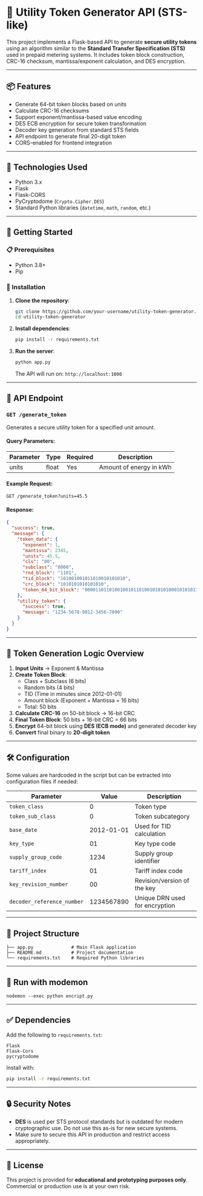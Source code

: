 
# 🔐 Utility Token Generator API (STS-like)

This project implements a Flask-based API to generate **secure utility tokens** using an algorithm similar to the **Standard Transfer Specification (STS)** used in prepaid metering systems. It includes token block construction, CRC-16 checksum, mantissa/exponent calculation, and DES encryption.

---

## 📦 Features

- Generate 64-bit token blocks based on units
- Calculate CRC-16 checksums
- Support exponent/mantissa-based value encoding
- DES ECB encryption for secure token transformation
- Decoder key generation from standard STS fields
- API endpoint to generate final 20-digit token
- CORS-enabled for frontend integration

---

## 🧰 Technologies Used

- Python 3.x
- Flask
- Flask-CORS
- PyCryptodome (`Crypto.Cipher.DES`)
- Standard Python libraries (`datetime`, `math`, `random`, etc.)

---

## 🚀 Getting Started

### 📋 Prerequisites

- Python 3.8+
- Pip

### 🔧 Installation

1. **Clone the repository**:
   ```bash
   git clone https://github.com/your-username/utility-token-generator.git
   cd utility-token-generator
   ```

2. **Install dependencies**:
   ```bash
   pip install -r requirements.txt
   ```

3. **Run the server**:
   ```bash
   python app.py
   ```

   The API will run on: `http://localhost:1000`

---

## 🔄 API Endpoint

### `GET /generate_token`

Generates a secure utility token for a specified unit amount.

#### Query Parameters:

| Parameter | Type   | Required | Description                  |
|-----------|--------|----------|------------------------------|
| units     | float  | Yes      | Amount of energy in kWh      |

#### Example Request:

```http
GET /generate_token?units=45.5
```

#### Response:

```json
{
  "success": true,
  "message": {
    "token_data": {
      "exponent": 1,
      "mantissa": 2345,
      "units": 45.5,
      "cls": "00",
      "subclass": "0000",
      "rnd_block": "1101",
      "tid_block": "101001001011010010101010",
      "crc_block": "1010101010101010",
      "token_64_bit_block": "000011011010010010110100101010100010101011010101010101010101010"
    },
    "utility_token": {
      "success": true,
      "message": "1234-5678-9012-3456-7890"
    }
  }
}
```

---

## 🔐 Token Generation Logic Overview

1. **Input Units** → Exponent & Mantissa
2. **Create Token Block**:
   - Class + Subclass (6 bits)
   - Random bits (4 bits)
   - TID (Time in minutes since 2012-01-01)
   - Amount block (Exponent + Mantissa = 16 bits)
   - Total: 50 bits
3. **Calculate CRC-16** on 50-bit block → 16-bit CRC
4. **Final Token Block**: 50 bits + 16-bit CRC = 66 bits
5. **Encrypt** 64-bit block using **DES (ECB mode)** and generated decoder key
6. **Convert** final binary to **20-digit token**

---

## 🛠 Configuration

Some values are hardcoded in the script but can be extracted into configuration files if needed:

| Parameter                | Value       | Description                     |
|--------------------------|-------------|---------------------------------|
| `token_class`            | 0           | Token type                      |
| `token_sub_class`        | 0           | Token subcategory               |
| `base_date`              | 2012-01-01  | Used for TID calculation        |
| `key_type`               | 01          | Key type code                   |
| `supply_group_code`      | 1234        | Supply group identifier         |
| `tariff_index`           | 01          | Tariff index code               |
| `key_revision_number`    | 00          | Revision/version of the key     |
| `decoder_reference_number` | 1234567890 | Unique DRN used for encryption  |

---

## 📁 Project Structure

```
├── app.py              # Main Flask application
├── README.md           # Project documentation
└── requirements.txt    # Required Python libraries
```
---
## 📁 Run with modemon 
```
nodemon --exec python encript.py
```
---

## ✅ Dependencies

Add the following to `requirements.txt`:

```
Flask
Flask-Cors
pycryptodome
```

Install with:

```bash
pip install -r requirements.txt
```

---

## 🔒 Security Notes

- **DES** is used per STS protocol standards but is outdated for modern cryptographic use. Do not use this as-is for new secure systems.
- Make sure to secure this API in production and restrict access appropriately.

---

## 📄 License

This project is provided for **educational and prototyping purposes only**. Commercial or production use is at your own risk.
